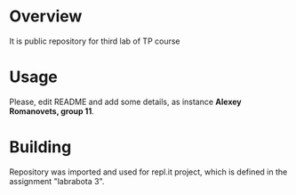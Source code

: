 # Overview

It is public repository for third lab of TP course
# Usage

Please, edit README and add some details, as instance **Alexey Romanovets, group 11**.

# Building

Repository was imported and used for repl.it project, which is defined in the assignment "labrabota 3".

